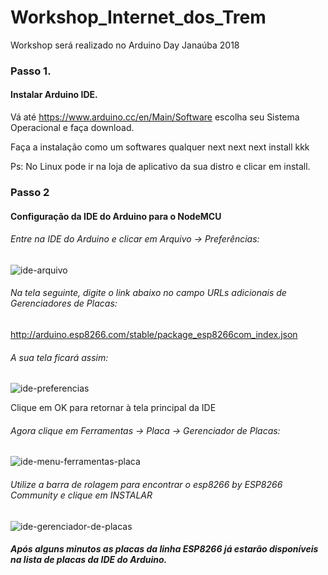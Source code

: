 # Workshop_Internet_dos_Trem
Workshop será realizado no Arduino Day Janaúba 2018

### Passo 1.

#### Instalar Arduino IDE.

Vá até https://www.arduino.cc/en/Main/Software escolha seu Sistema Operacional e faça download.

Faça a instalação como um softwares qualquer next next next install kkk

Ps: No Linux pode ir na loja de aplicativo da sua distro e clicar em install.

### Passo 2

#### Configuração da IDE do Arduino para o NodeMCU

###### Entre na IDE do Arduino e clicar em Arquivo -> Preferências:

![ide-arquivo](https://user-images.githubusercontent.com/8213622/38134373-1bab596a-33e9-11e8-82be-93bde14aed60.png)

###### Na tela seguinte, digite o link abaixo no campo URLs adicionais de Gerenciadores de Placas:

http://arduino.esp8266.com/stable/package_esp8266com_index.json

###### A sua tela ficará assim:

![ide-preferencias](https://user-images.githubusercontent.com/8213622/38134378-1c618b9a-33e9-11e8-868f-d558847ceeb7.png)

Clique em OK para retornar à tela principal da IDE

###### Agora clique em Ferramentas -> Placa -> Gerenciador de Placas:

![ide-menu-ferramentas-placa](https://user-images.githubusercontent.com/8213622/38134376-1c1656de-33e9-11e8-8147-49705543512f.png)

###### Utilize a barra de rolagem para encontrar o esp8266 by ESP8266 Community e clique em INSTALAR

![ide-gerenciador-de-placas](https://user-images.githubusercontent.com/8213622/38134375-1bf32ce0-33e9-11e8-912b-9acff9868631.png)

##### Após alguns minutos as placas da linha ESP8266 já estarão disponíveis na lista de placas da IDE do Arduino.
